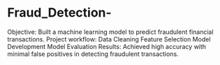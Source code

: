# Fraud_Detection-
Objective: Built a machine learning model to predict fraudulent financial transactions.  Project workflow: Data Cleaning  Feature Selection Model Development Model Evaluation Results: Achieved high accuracy with minimal false positives in detecting fraudulent transactions.  
